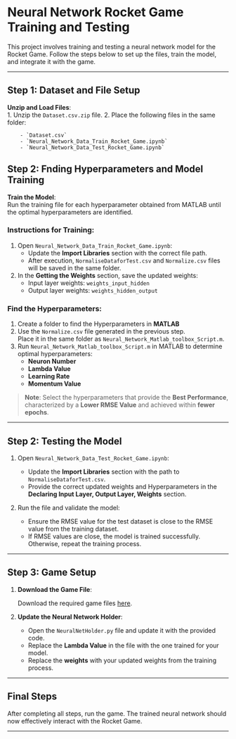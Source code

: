 # Neural Network Rocket Game Training and Testing

This project involves training and testing a neural network model for the Rocket Game. Follow the steps below to set up the files, train the model, and integrate it with the game.

---

## Step 1: Dataset and File Setup

  **Unzip and Load Files**:  
    1. Unzip the `Dataset.csv.zip` file.
    2. Place the following files in the same folder:
        
        - `Dataset.csv`
        - `Neural_Network_Data_Train_Rocket_Game.ipynb`
        - `Neural_Network_Data_Test_Rocket_Game.ipynb`

## Step 2: Fnding Hyperparameters and Model Training 

**Train the Model**:  
   Run the training file for each hyperparameter obtained from MATLAB until the optimal hyperparameters are identified.

   ### Instructions for Training:
   1. Open `Neural_Network_Data_Train_Rocket_Game.ipynb`:
      - Update the **Import Libraries** section with the correct file path.
      - After execution, `NormaliseDataforTest.csv` and `Normalize.csv` files will be saved in the same folder.
   2. In the **Getting the Weights** section, save the updated weights:
      - Input layer weights: `weights_input_hidden`
      - Output layer weights: `weights_hidden_output`

   ### Find the Hyperparameters:
   1. Create a folder to find the Hyperparameters in **MATLAB**
   2. Use the `Normalize.csv` file generated in the previous step.  
      Place it in the same folder as `Neural_Network_Matlab_toolbox_Script.m`.
   3. Run `Neural_Network_Matlab_toolbox_Script.m` in MATLAB to determine optimal hyperparameters:
      - **Neuron Number**
      - **Lambda Value**
      - **Learning Rate**
      - **Momentum Value**
 > **Note**: Select the hyperparameters that provide the **Best Performance**, characterized by a **Lower RMSE Value** and achieved within **fewer epochs**.
---

## Step 2: Testing the Model

1. Open `Neural_Network_Data_Test_Rocket_Game.ipynb`:
   - Update the **Import Libraries** section with the path to `NormaliseDataforTest.csv`.
   - Provide the correct updated weights and Hyperparameters in the **Declaring Input Layer, Output Layer, Weights** section.

2. Run the file and validate the model:
   - Ensure the RMSE value for the test dataset is close to the RMSE value from the training dataset.  
   - If RMSE values are close, the model is trained successfully. Otherwise, repeat the training process.

---

## Step 3: Game Setup

1. **Download the Game File**:
   
     Download the required game files [here](https://drive.google.com/drive/folders/1bGAeSXdoBgnuq01MAQWKVm6vQPHrBNDo).

2. **Update the Neural Network Holder**:
   - Open the `NeuralNetHolder.py` file and update it with the provided code.
   - Replace the **Lambda Value** in the file with the one trained for your model.
   - Replace the **weights** with your updated weights from the training process.

---

## Final Steps

After completing all steps, run the game. The trained neural network should now effectively interact with the Rocket Game.

---
